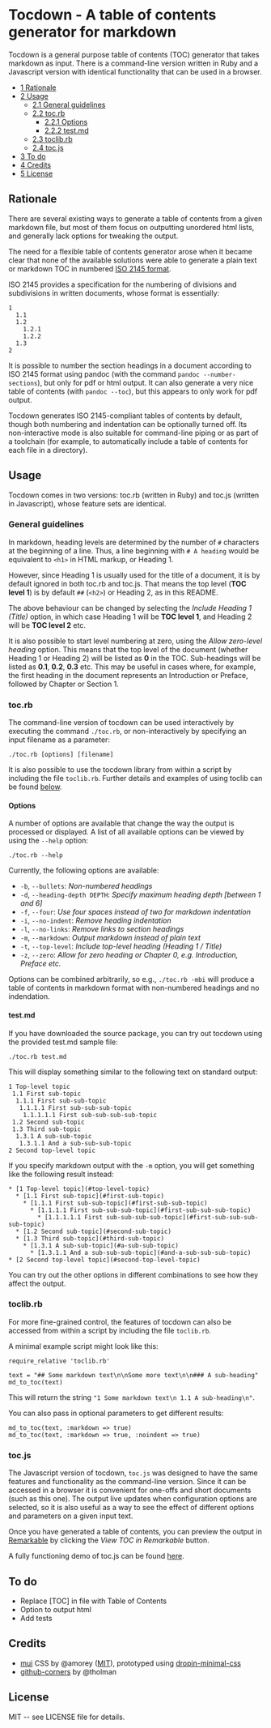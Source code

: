 # Tocdown - A table of contents generator for markdown

Tocdown is a general purpose table of contents (TOC) generator that takes markdown as input. There is a command-line version written in Ruby and a Javascript version with identical functionality that can be used in a browser.

* [1 Rationale](#rationale)
* [2 Usage](#usage)
  * [2.1 General guidelines](#general-guidelines)
  * [2.2 toc.rb](#tocrb)
    * [2.2.1 Options](#options)
    * [2.2.2 test.md](#testmd)
  * [2.3 toclib.rb](#toclibrb)
  * [2.4 toc.js](#tocjs)
* [3 To do](#to-do)
* [4 Credits](#credits)
* [5 License](#license)

## Rationale

There are several existing ways to generate a table of contents from a given markdown file, but most of them focus on outputting unordered html lists, and generally lack options for tweaking the output.

The need for a flexible table of contents generator arose when it became clear that none of the available solutions were able to generate a plain text or markdown TOC in numbered [ISO 2145 format](https://en.wikipedia.org/wiki/ISO_2145).

ISO 2145 provides a specification for the numbering of divisions and subdivisions in written documents, whose format is essentially:

    1
      1.1
      1.2
        1.2.1
        1.2.2
      1.3
    2

It is possible to number the section headings in a document according to ISO 2145 format using pandoc (with the command `pandoc --number-sections`), but only for pdf or html output. It can also generate a very nice table of contents (with `pandoc --toc`), but this appears to only work for pdf output.

Tocdown generates ISO 2145-compliant tables of contents by default, though both numbering and indentation can be optionally turned off. Its non-interactive mode is also suitable for command-line piping or as part of a toolchain (for example, to automatically include a table of contents for each file in a directory).

## Usage

Tocdown comes in two versions: toc.rb (written in Ruby) and toc.js (written in Javascript), whose feature sets are identical.

### General guidelines

In markdown, heading levels are determined by the number of `#` characters at the beginning of a line. Thus, a line beginning with `# A heading` would be equivalent to `<h1>` in HTML markup, or Heading 1.

However, since Heading 1 is usually used for the title of a document, it is by default ignored in both toc.rb and toc.js. That means the top level (**TOC level 1**) is by default `##` (`<h2>`) or Heading 2, as in this README.

The above behaviour can be changed by selecting the _Include Heading 1 (Title)_ option, in which case Heading 1 will be **TOC level 1**, and Heading 2 will be **TOC level 2** etc.

It is also possible to start level numbering at zero, using the _Allow zero-level heading_ option. This means that the top level of the document (whether Heading 1 or Heading 2) will be listed as **0** in the TOC. Sub-headings will be listed as **0.1**, **0.2**, **0.3** etc. This may be useful in cases where, for example, the first heading in the document represents an Introduction or Preface, followed by Chapter or Section 1.

### toc.rb

The command-line version of tocdown can be used interactively by executing the command `./toc.rb`, or non-interactively by specifying an input filename as a parameter:

    ./toc.rb [options] [filename]

It is also possible to use the tocdown library from within a script by including the file `toclib.rb`. Further details and examples of using toclib can be found [below](#toclibrb).

#### Options

A number of options are available that change the way the output is processed or displayed. A list of all available options can be viewed by using the `--help` option:

    ./toc.rb --help

Currently, the following options are available:

* `-b`, `--bullets`: _Non-numbered headings_
* `-d`, `--heading-depth DEPTH`: _Specify maximum heading depth [between 1 and 6]_
* `-f`, `--four`: _Use four spaces instead of two for markdown indentation_
* `-i`, `--no-indent`: _Remove heading indentation_
* `-l`, `--no-links`: _Remove links to section headings_
* `-m`, `--markdown`: _Output markdown instead of plain text_
* `-t`, `--top-level`: _Include top-level heading (Heading 1 / Title)_
* `-z`, `--zero`: _Allow for zero heading or Chapter 0, e.g. Introduction, Preface etc._

Options can be combined arbitrarily, so e.g., `./toc.rb -mbi` will produce a table of contents in markdown format with non-numbered headings and no indendation.

#### test.md

If you have downloaded the source package, you can try out tocdown using the provided test.md sample file:

    ./toc.rb test.md

This will display something similar to the following text on standard output:

    1 Top-level topic
     1.1 First sub-topic
      1.1.1 First sub-sub-topic
       1.1.1.1 First sub-sub-sub-topic
        1.1.1.1.1 First sub-sub-sub-sub-topic
     1.2 Second sub-topic
     1.3 Third sub-topic
      1.3.1 A sub-sub-topic
       1.3.1.1 And a sub-sub-sub-topic
    2 Second top-level topic

If you specify markdown output with the `-m` option, you will get something like the following result instead:

    * [1 Top-level topic](#top-level-topic)
      * [1.1 First sub-topic](#first-sub-topic)
        * [1.1.1 First sub-sub-topic](#first-sub-sub-topic)
          * [1.1.1.1 First sub-sub-sub-topic](#first-sub-sub-sub-topic)
            * [1.1.1.1.1 First sub-sub-sub-sub-topic](#first-sub-sub-sub-sub-topic)
      * [1.2 Second sub-topic](#second-sub-topic)
      * [1.3 Third sub-topic](#third-sub-topic)
        * [1.3.1 A sub-sub-topic](#a-sub-sub-topic)
          * [1.3.1.1 And a sub-sub-sub-topic](#and-a-sub-sub-sub-topic)
    * [2 Second top-level topic](#second-top-level-topic)

You can try out the other options in different combinations to see how they affect the output.

### toclib.rb

For more fine-grained control, the features of tocdown can also be accessed from within a script by including the file `toclib.rb`.

A minimal example script might look like this:

    require_relative 'toclib.rb'

    text = "## Some markdown text\n\nSome more text\n\n### A sub-heading"
    md_to_toc(text)

This will return the string `"1 Some markdown text\n 1.1 A sub-heading\n"`.

You can also pass in optional parameters to get different results:

    md_to_toc(text, :markdown => true)
    md_to_toc(text, :markdown => true, :noindent => true)

### toc.js

The Javascript version of tocdown, `toc.js` was designed to have the same features and functionality as the command-line version. Since it can be accessed in a browser it is convenient for one-offs and short documents (such as this one). The output live updates when configuration options are selected, so it is also useful as a way to see the effect of different options and parameters on a given input text.

Once you have generated a table of contents, you can preview the output in [Remarkable](https://jonschlinkert.github.io/remarkable/demo/) by clicking the _View TOC in Remarkable_ button.

A fully functioning demo of toc.js can be found [here](http://dohliam.github.io/tocdown/).

## To do
* Replace [TOC] in file with Table of Contents
* Option to output html
* Add tests

## Credits

* [mui](https://github.com/muicss/mui) CSS by @amorey ([MIT](https://github.com/muicss/mui/blob/master/LICENSE.txt)), prototyped using [dropin-minimal-css](https://github.com/dohliam/dropin-minimal-css)
* [github-corners](https://github.com/tholman/github-corners) by @tholman

## License

MIT -- see LICENSE file for details.
